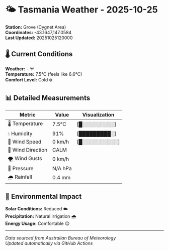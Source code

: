 # 🌤️ Tasmania Weather - 2025-10-25

**Station:** Grove (Cygnet Area)  
**Coordinates:** -43.1647,147.0584  
**Last Updated:** 20251025120000

## 🌡️ Current Conditions

**Weather:** - ☀️  
**Temperature:** 7.5°C (feels like 6.6°C)  
**Comfort Level:** Cold ❄️

## 📊 Detailed Measurements

| Metric | Value | Visualization |
|--------|-------|---------------|
| 🌡️ Temperature | 7.5°C | [█░░░░░░░░░] |
| 💧 Humidity | 91% | [█████████░] |
| 💨 Wind Speed | 0 km/h | [█░░░░░░░░░░] |
| 🧭 Wind Direction | CALM | |
| 🌪️ Wind Gusts | 0 km/h | |
| 🔽 Pressure | N/A hPa | |
| 🌧️ Rainfall | 0.4 mm | |

## 🌱 Environmental Impact

**Solar Conditions:** Reduced ☁️  
**Precipitation:** Natural irrigation 🌧️  
**Energy Usage:** Comfortable 😌

---
*Data sourced from Australian Bureau of Meteorology*  
*Updated automatically via GitHub Actions*
